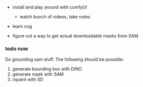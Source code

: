 - install and play around with comfyUI

  - watch bunch of videos, take notes

- learn cog

- figure out a way to get actual downloadable masks from SAM

### todo now

Do grounding sam stuff. The following should be possible:

1. generate bounding box with DINO
2. generate mask with SAM
3. inpaint with SD
